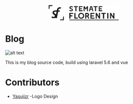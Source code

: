 <p align="center"><img src="Logo/SF-Logo.png" alt="Proje ismi" height="50px"></p>

# Blog 
![alt text](https://lh6.googleusercontent.com/m95_wKhcPvtzf67faZrkJqqJl-Pb-RgfG71cRYpcoayMqnB1OcGFI75Cna51FOGH2V4DIBkk0GRpwzOrBF14=w1600-h719)

This is my blog source code, build using laravel 5.6 and vue


# Contributors
 - [Yasujizr](https://github.com/Yasujizr) -Logo Design
